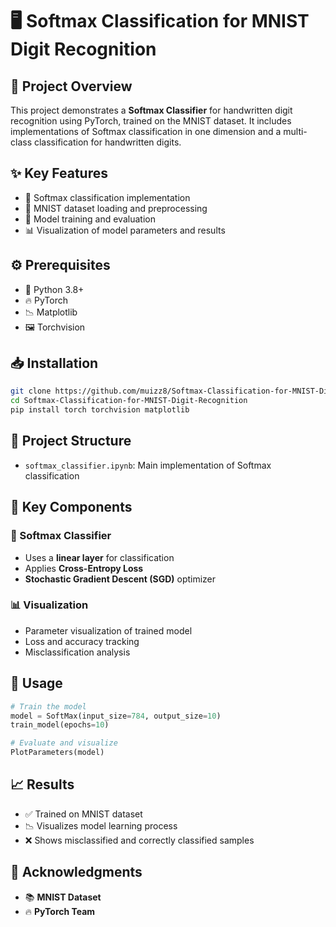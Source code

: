 # 🖥️ Softmax Classification for MNIST Digit Recognition

## 🧾 Project Overview  
This project demonstrates a **Softmax Classifier** for handwritten digit recognition using PyTorch, trained on the MNIST dataset. It includes implementations of Softmax classification in one dimension and a multi-class classification for handwritten digits.

## ✨ Key Features  
- 🧮 Softmax classification implementation  
- 📂 MNIST dataset loading and preprocessing  
- 🚀 Model training and evaluation  
- 📊 Visualization of model parameters and results  

## ⚙️ Prerequisites  
- 🐍 Python 3.8+  
- 🔥 PyTorch  
- 📉 Matplotlib  
- 🖼️ Torchvision  

## 📥 Installation  
```bash  
git clone https://github.com/muizz8/Softmax-Classification-for-MNIST-Digit-Recognition.git  
cd Softmax-Classification-for-MNIST-Digit-Recognition  
pip install torch torchvision matplotlib  
```  

## 📂 Project Structure  
- `softmax_classifier.ipynb`: Main implementation of Softmax classification  

## 🧩 Key Components  
### 🧠 Softmax Classifier  
- Uses a **linear layer** for classification  
- Applies **Cross-Entropy Loss**  
- **Stochastic Gradient Descent (SGD)** optimizer  

### 📊 Visualization  
- Parameter visualization of trained model  
- Loss and accuracy tracking  
- Misclassification analysis  

## 🚀 Usage  
```python  
# Train the model  
model = SoftMax(input_size=784, output_size=10)  
train_model(epochs=10)  

# Evaluate and visualize  
PlotParameters(model)  
```  

## 📈 Results  
- ✅ Trained on MNIST dataset  
- 📉 Visualizes model learning process  
- ❌ Shows misclassified and correctly classified samples  

## 🙌 Acknowledgments  
- 📚 **MNIST Dataset**  
- 🔥 **PyTorch Team**
